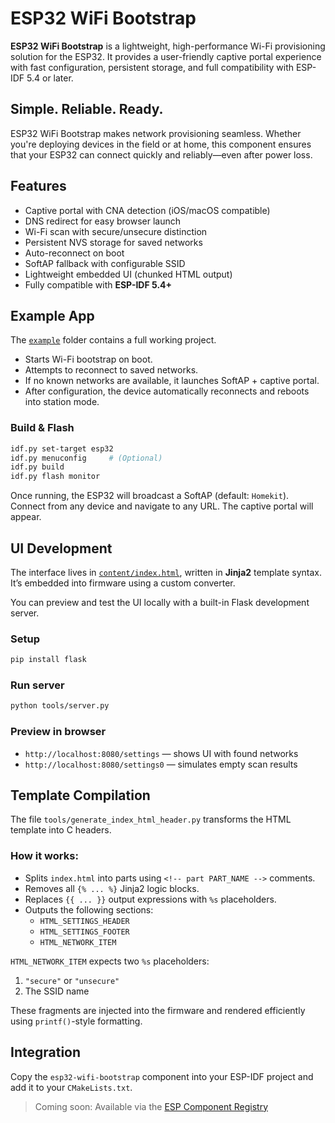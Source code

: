 # ESP32 WiFi Bootstrap

**ESP32 WiFi Bootstrap** is a lightweight, high-performance Wi-Fi provisioning solution for the ESP32. It provides a user-friendly captive portal experience with fast configuration, persistent storage, and full compatibility with ESP-IDF 5.4 or later.



## Simple. Reliable. Ready.

ESP32 WiFi Bootstrap makes network provisioning seamless. Whether you're deploying devices in the field or at home, this component ensures that your ESP32 can connect quickly and reliably—even after power loss.



## Features

- Captive portal with CNA detection (iOS/macOS compatible)  
- DNS redirect for easy browser launch  
- Wi-Fi scan with secure/unsecure distinction  
- Persistent NVS storage for saved networks  
- Auto-reconnect on boot  
- SoftAP fallback with configurable SSID  
- Lightweight embedded UI (chunked HTML output)  
- Fully compatible with **ESP-IDF 5.4+**    



## Example App

The [`example`](example/) folder contains a full working project.

- Starts Wi-Fi bootstrap on boot.
- Attempts to reconnect to saved networks.
- If no known networks are available, it launches SoftAP + captive portal.
- After configuration, the device automatically reconnects and reboots into station mode.

### Build & Flash

```bash
idf.py set-target esp32
idf.py menuconfig     # (Optional)
idf.py build
idf.py flash monitor
```

Once running, the ESP32 will broadcast a SoftAP (default: `Homekit`). Connect from any device and navigate to any URL. The captive portal will appear.



## UI Development

The interface lives in [`content/index.html`](content/index.html), written in **Jinja2** template syntax. It’s embedded into firmware using a custom converter.

You can preview and test the UI locally with a built-in Flask development server.

### Setup

```bash
pip install flask
```

### Run server

```bash
python tools/server.py
```

### Preview in browser

- `http://localhost:8080/settings` — shows UI with found networks  
- `http://localhost:8080/settings0` — simulates empty scan results



## Template Compilation

The file `tools/generate_index_html_header.py` transforms the HTML template into C headers.

### How it works:

- Splits `index.html` into parts using `<!-- part PART_NAME -->` comments.
- Removes all `{% ... %}` Jinja2 logic blocks.
- Replaces `{{ ... }}` output expressions with `%s` placeholders.
- Outputs the following sections:
  - `HTML_SETTINGS_HEADER`
  - `HTML_SETTINGS_FOOTER`
  - `HTML_NETWORK_ITEM`

`HTML_NETWORK_ITEM` expects two `%s` placeholders:
1. `"secure"` or `"unsecure"`
2. The SSID name

These fragments are injected into the firmware and rendered efficiently using `printf()`-style formatting.



## Integration

Copy the `esp32-wifi-bootstrap` component into your ESP-IDF project and add it to your `CMakeLists.txt`.  

> Coming soon: Available via the [ESP Component Registry](https://components.espressif.com)

